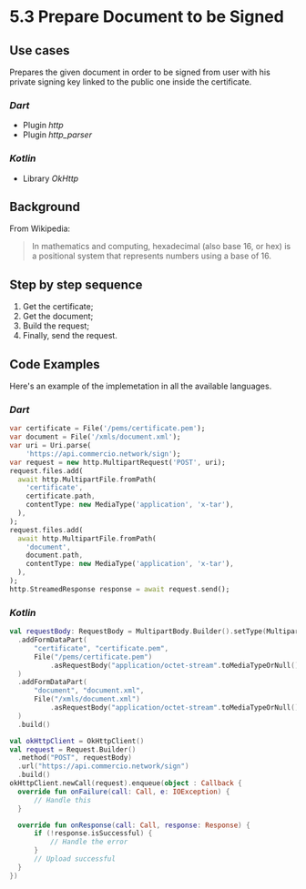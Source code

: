 # 5.3 Prepare Document to be Signed

## Use cases
Prepares the given document in order to be signed from user with his private signing key linked to the public one inside the certificate.

### _Dart_
- Plugin *http*
- Plugin *http_parser*
  
### _Kotlin_
- Library *OkHttp*

##  Background
From Wikipedia:
>In mathematics and computing, hexadecimal (also base 16, or hex) is a positional system that represents numbers using a base of 16.

## Step by step sequence
1. Get the certificate;
2. Get the document;
3. Build the request;
4. Finally, send the request.

## Code Examples
Here's an example of the implemetation in all the available languages.

### _Dart_
```dart
var certificate = File('/pems/certificate.pem');
var document = File('/xmls/document.xml');
var uri = Uri.parse(
    'https://api.commercio.network/sign');
var request = new http.MultipartRequest('POST', uri);
request.files.add(
  await http.MultipartFile.fromPath(
    'certificate',
    certificate.path,
    contentType: new MediaType('application', 'x-tar'),
  ),
);
request.files.add(
  await http.MultipartFile.fromPath(
    'document',
    document.path,
    contentType: new MediaType('application', 'x-tar'),
  ),
);
http.StreamedResponse response = await request.send();
```

### _Kotlin_
```kotlin
val requestBody: RequestBody = MultipartBody.Builder().setType(MultipartBody.FORM)
  .addFormDataPart(
      "certificate", "certificate.pem",
      File("/pems/certificate.pem")
          .asRequestBody("application/octet-stream".toMediaTypeOrNull())
  )
  .addFormDataPart(
      "document", "document.xml",
      File("/xmls/document.xml")
          .asRequestBody("application/octet-stream".toMediaTypeOrNull())
  )
  .build()

val okHttpClient = OkHttpClient()
val request = Request.Builder()
  .method("POST", requestBody)
  .url("https://api.commercio.network/sign")
  .build()
okHttpClient.newCall(request).enqueue(object : Callback {
  override fun onFailure(call: Call, e: IOException) {
      // Handle this
  }

  override fun onResponse(call: Call, response: Response) {
      if (!response.isSuccessful) {
          // Handle the error
      }
      // Upload successful
  }
})
```